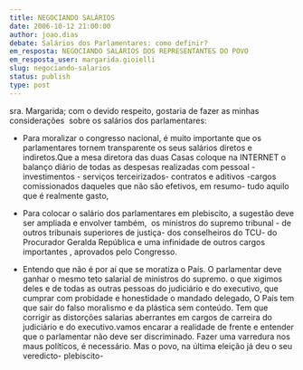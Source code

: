 ```yaml
---
title: NEGOCIANDO SALÁRIOS
date: 2006-10-12 21:00:00
author: joao.dias
debate: Salários dos Parlamentares: como definir?
em_resposta: NEGOCIANDO SALÁRIOS DOS REPRESENTANTES DO POVO
em_resposta_user: margarida.gioielli
slug: negociando-salarios
status: publish 
type: post
---
```


sra. Margarida; com o devido respeito, gostaria de fazer as minhas considerações  sobre os salários dos parlamentares:


- Para moralizar o congresso nacional, é muito importante que os parlamentares tornem transparente os seus salários diretos e indiretos.Que a mesa diretora das duas Casas coloque na INTERNET o balanço diário de todas as despesas realizadas com pessoal - investimentos - serviços terceirizados- contratos e aditivos -cargos comissionados daqueles que não são efetivos, em resumo- tudo aquilo que é realmente gasto,


- Para colocar o salário dos parlamentares em plebiscito, a sugestão deve ser ampliada e envolver também,  os ministros do supremo tribunal - de outros tribunais superiores de justiça- dos conselheiros do TCU- do Procurador Geralda República e uma infinidade de outros cargos importantes , aprovados pelo Congresso.


- Entendo que não é por aí que se moratiza o País. O parlamentar deve ganhar o mesmo teto salarial de ministros do supremo. o que xigimos deles e de todas as outras pessoas do judiciário e do executivo, que cumprar com probidade e honestidade o mandado delegado, O País tem que sair do falso moralismo e da plástica sem conteúdo. Tem que corrigir as distorções salarias aberrantes em cargos de carreira do judiciário e do executivo.vamos encarar a realidade de frente e entender que o parlamentar não deve ser discriminado. Fazer uma varredura nos maus políticos, é necessário. Mas o povo, na última eleição já deu o seu veredicto- plebiscito- 


